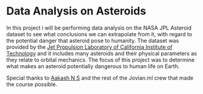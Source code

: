 # Data Analysis on Asteroids

In this project i will be performing data analysis on the NASA JPL Asteroid dataset to see what conclusions we can extrapolate from it, 
with regard to the potential danger that asteroid pose to humanity.
The dataset was provided by the [Jet Propulsion Laboratory of California Institute of Technology](https://ssd.jpl.nasa.gov/sbdb_query.cgi) and it includes many asteroids 
and their physical parameters as they relate to orbital mechanics. 
The focus of this project was to determine what makes an asteroid potentially dangerous to human life on Earth.
   
Special thanks to [Aakash N S](https://medium.com/@aakashns) and the rest of the Jovian.ml crew that made the course possible.

